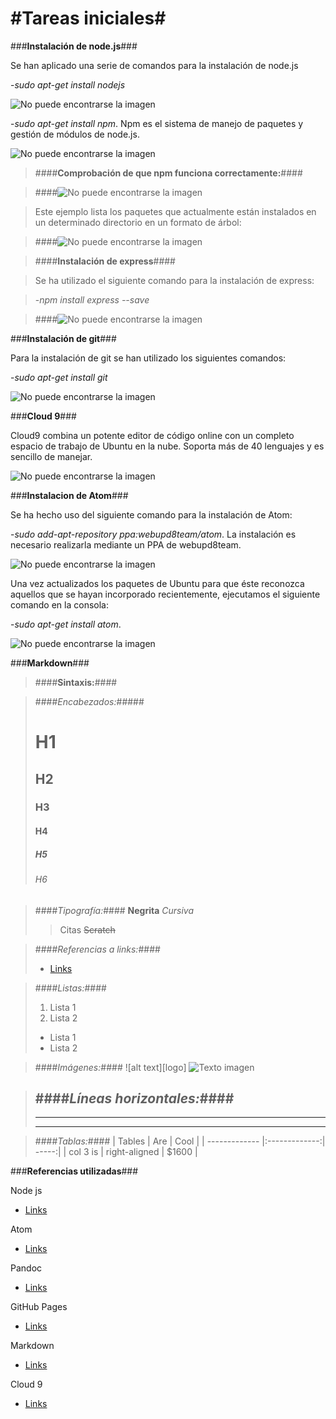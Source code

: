 #**Tareas iniciales**#
===

###**Instalación de node.js**###

Se han aplicado una serie de comandos para la instalación de node.js

-*sudo apt-get install nodejs*

<img src="imagenes_tutorial/nodejs.png" alt="No puede encontrarse la imagen">

-*sudo apt-get install npm*. Npm es el sistema de manejo de paquetes y gestión de módulos de node.js.

<img src="imagenes_tutorial/npm.png" alt="No puede encontrarse la imagen">


>####**Comprobación de que npm funciona correctamente:**####

>####<img src="imagenes_tutorial/funcionamiento_npm1.png" title="Funcionamiento npm" alt="No puede encontrarse la imagen">

>Este ejemplo lista los paquetes que actualmente están instalados en un determinado directorio en un formato de árbol:

>####<img src="imagenes_tutorial/npm_paquetes.png" title="Funcionamiento npm" alt="No puede encontrarse la imagen">


>####**Instalación de express**####

>Se ha utilizado el siguiente comando para la instalación de express:

>-*npm install express --save*

>####<img src="imagenes_tutorial/express.png" alt="No puede encontrarse la imagen">



###**Instalación de git**###

Para la instalación de git se han utilizado los siguientes comandos:

-*sudo apt-get install git*

<img src="Imagenes_tutorial/git.png" alt="No puede encontrarse la imagen" title="Instalacion git">


###**Cloud 9**###

Cloud9 combina un potente editor de código online con un completo espacio de trabajo de Ubuntu en la nube. Soporta más de 40 lenguajes y es sencillo de manejar.

<img src="Imagenes_tutorial/c9.jpg" alt="No puede encontrarse la imagen" title="Instalacion git">


###**Instalacion de Atom**###

Se ha hecho uso del siguiente comando para la instalación de Atom:


-*sudo add-apt-repository ppa:webupd8team/atom*. 
La instalación es necesario realizarla mediante un PPA de webupd8team.

<img src="imagenes_tutorial/atom_prev.png" alt="No puede encontrarse la imagen">

Una vez actualizados los paquetes de Ubuntu para que éste reconozca aquellos que se hayan incorporado recientemente, ejecutamos el siguiente comando en la consola:

-*sudo apt-get install atom*.

<img src="imagenes_tutorial/atom.png" alt="No puede encontrarse la imagen">


###**Markdown**###

>####**Sintaxis:**####

>####*Encabezados:*#####
># H1
>## H2
>### H3
>#### H4
>##### H5
>###### H6

>####*Tipografía:*####
> **Negrita**
> *Cursiva*
> > Citas
> ~~Scratch~~

>####*Referencias a links:*####
> * [Links](https://example.com)

>####*Listas:*####
> 1. Lista 1
> 2. Lista 2
> * Lista 1
> * Lista 2

>####*Imágenes:*####
> ![alt text][logo]
> ![Texto imagen](url-imagen)

>####*Líneas horizontales:*####
>---
>***
>___

>####*Tablas:*####
>| Tables        | Are           | Cool  |
>| ------------- |:-------------:| -----:|
>| col 3 is      | right-aligned | $1600 |


###**Referencias utilizadas**###

Node js
* [Links](https://nodejs.org/en/)

Atom
* [Links](https://atom.io/)

Pandoc
* [Links](http://pandoc.org/)

GitHub Pages
* [Links](https://pages.github.com/)

Markdown
* [Links]()

Cloud 9
* [Links](https://c9.io/)




